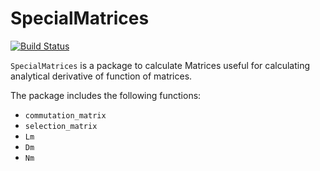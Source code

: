 # SpecialMatrices

[![Build Status](https://travis-ci.org/gragusa/SpecialMatrices.jl.svg?branch=master)](https://travis-ci.org/gragusa/SpecialMatrices.jl)

`SpecialMatrices` is a package to calculate Matrices useful for
calculating analytical derivative of function of matrices. 

The package includes the following functions:

- `commutation_matrix`
- `selection_matrix`
- `Lm`
- `Dm`
- `Nm`



